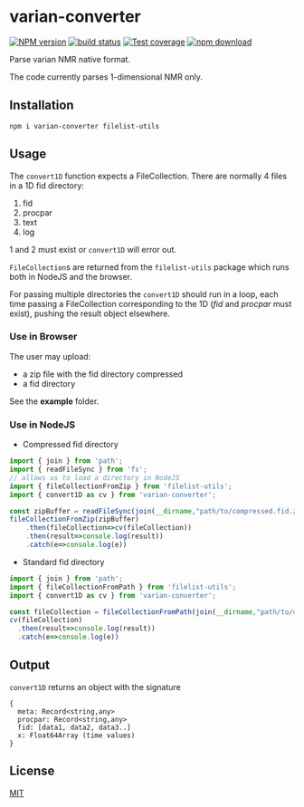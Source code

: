 # varian-converter

[![NPM version][npm-image]][npm-url]
[![build status][ci-image]][ci-url]
[![Test coverage][codecov-image]][codecov-url]
[![npm download][download-image]][download-url]

Parse varian NMR native format.

The code currently parses 1-dimensional NMR only.

## Installation

`npm i varian-converter filelist-utils`

## Usage
The `convert1D` function expects a FileCollection. There are normally 4 files in a 1D fid directory:
1. fid
2. procpar
3. text
4. log

1 and 2 must exist or `convert1D` will error out.

`FileCollection`s are returned from the `filelist-utils` package which runs both in NodeJS and the
browser.


For passing multiple directories the `convert1D` should run in a loop, each time passing a FileCollection corresponding to the 1D (_fid_ and _procpar_ must exist), pushing the result object elsewhere.

### Use in Browser

The user may upload:

* a zip file with the fid directory compressed
* a fid directory

See the **example** folder.

### Use in NodeJS

* Compressed fid directory

```javascript
import { join } from 'path';
import { readFileSync } from 'fs';
// allows us to load a directory in NodeJS
import { fileCollectionFromZip } from 'filelist-utils';
import { convert1D as cv } from 'varian-converter';

const zipBuffer = readFileSync(join(__dirname,"path/to/compressed.fid.zip"));
fileCollectionFromZip(zipBuffer)
    .then(fileCollection=>cv(fileCollection))
    .then(result=>console.log(result))
    .catch(e=>console.log(e))
```

* Standard fid directory

```javascript
import { join } from 'path';
import { fileCollectionFromPath } from 'filelist-utils';
import { convert1D as cv } from 'varian-converter';

const fileCollection = fileCollectionFromPath(join(__dirname,"path/to/dir.fid"))
cv(fileCollection)
  .then(result=>console.log(result))
  .catch(e=>console.log(e))
```

## Output

`convert1D` returns an object with the signature

```text
{
  meta: Record<string,any>
  procpar: Record<string,any>
  fid: [data1, data2, data3..]
  x: Float64Array (time values)
}
```
## License

[MIT](./LICENSE)

[npm-image]: https://img.shields.io/npm/v/varian-converter.svg
[npm-url]: https://www.npmjs.com/package/varian-converter
[ci-image]: https://github.com/cheminfo/varian-converter/workflows/Node.js%20CI/badge.svg?branch=main
[ci-url]: https://github.com/cheminfo/varian-converter/actions?query=workflow%3A%22Node.js+CI%22
[codecov-image]: https://img.shields.io/codecov/c/github/cheminfo/varian-converter.svg
[codecov-url]: https://codecov.io/gh/cheminfo/varian-converter
[download-image]: https://img.shields.io/npm/dm/varian-converter.svg
[download-url]: https://www.npmjs.com/package/varian-converter
